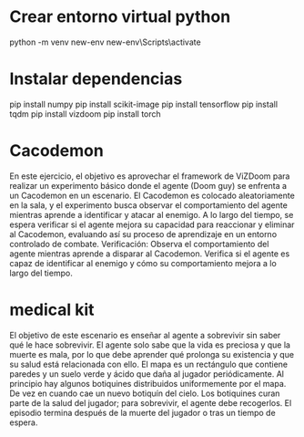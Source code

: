 # Crear entorno virtual python
python -m venv new-env 
new-env\Scripts\activate

# Instalar dependencias
pip install numpy
pip install scikit-image
pip install tensorflow
pip install tqdm
pip install vizdoom
pip install torch

# Cacodemon

En este ejercicio, el objetivo es aprovechar el framework de ViZDoom para realizar un experimento básico donde el agente (Doom guy) se enfrenta a un Cacodemon en un escenario. El Cacodemon es colocado aleatoriamente en la sala, y el experimento busca observar el comportamiento del agente mientras aprende a identificar y atacar al enemigo. A lo largo del tiempo, se espera verificar si el agente mejora su capacidad para reaccionar y eliminar al Cacodemon, evaluando así su proceso de aprendizaje en un entorno controlado de combate.
Verificación: Observa el comportamiento del agente mientras aprende a disparar al Cacodemon. Verifica si el agente es capaz de identificar al enemigo y cómo su comportamiento mejora a lo largo del tiempo.

# medical kit

El objetivo de este escenario es enseñar al agente a sobrevivir sin saber qué le hace sobrevivir. El agente solo sabe que la vida es preciosa y que la muerte es mala, por lo que debe aprender qué prolonga su existencia y que su salud está relacionada con ello.
 El mapa es un rectángulo que contiene paredes y un suelo verde y ácido que daña al jugador periódicamente. Al principio hay algunos botiquines distribuidos uniformemente por el mapa. De vez en cuando cae un nuevo botiquín del cielo. Los botiquines curan parte de la salud del jugador; para sobrevivir, el agente debe recogerlos. El episodio termina después de la muerte del jugador o tras un tiempo de espera.

